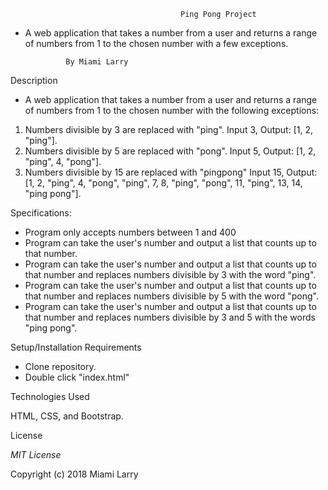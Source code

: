                                           Ping Pong Project

* A web application that takes a number from a user and returns a range of numbers from 1 to the chosen number with a few exceptions. 

               By Miami Larry

Description

* A web application that takes a number from a user and returns a range of numbers from 1 to the chosen number with the following exceptions:

1. Numbers divisible by 3 are replaced with "ping".
        Input 3, Output: [1, 2, "ping"].
2. Numbers divisible by 5 are replaced with "pong".
        Input 5, Output: [1, 2, "ping", 4, "pong"].
3. Numbers divisible by 15 are replaced with "pingpong"
        Input 15, Output: [1, 2, "ping", 4, "pong", "ping", 7, 8, "ping", "pong", 11, "ping", 13, 14, "ping pong"].

Specifications:

* Program only accepts numbers between 1 and 400
* Program can take the user's number and output a list that counts up to that number.
* Program can take the user's number and output a list that counts up to that number and replaces numbers divisible by 3 with the word "ping".
* Program can take the user's number and output a list that counts up to that number and replaces numbers divisible by 5 with the word "pong".
* Program can take the user's number and output a list that counts up to that number and replaces numbers divisible by 3 and 5 with the words "ping pong".

Setup/Installation Requirements

* Clone repository.
* Double click "index.html"


Technologies Used

HTML, CSS, and Bootstrap.

License

*MIT License*

Copyright (c) 2018 Miami Larry

